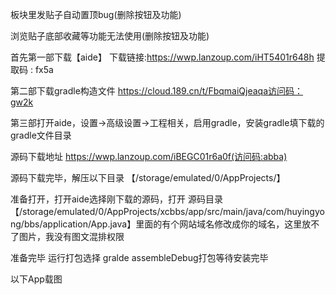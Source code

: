 板块里发贴子自动置顶bug(删除按钮及功能)

浏览贴子底部收藏等功能无法使用(删除按钮及功能)

首先第一部下载【aide】
下载链接:https://wwp.lanzoup.com/iHT5401r648h  提取码 : fx5a

第二部下载gradle构造文件
https://cloud.189.cn/t/FbqmaiQjeaqa访问码：gw2k

第三部打开aide，设置->高级设置->工程相关，启用gradle，安装gradle填下载的gradle文件目录

源码下载地址
https://wwp.lanzoup.com/iBEGC01r6a0f(访问码:abba)

源码下载完毕，解压以下目录
【/storage/emulated/0/AppProjects/】

准备打开，打开aide选择刚下载的源码，打开
源码目录【/storage/emulated/0/AppProjects/xcbbs/app/src/main/java/com/huyingyong/bbs/application/App.java】里面的有个网站域名修改成你的域名，这里放不了图片，我没有图文混排权限

准备完毕
运行打包选择 gralde assembleDebug打包等待安装完毕

以下App载图
